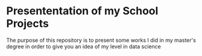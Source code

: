 # Presententation of my School Projects
The purpose of this repository is to present some works I did in my master's degree in order to give you an idea of my level in data science
